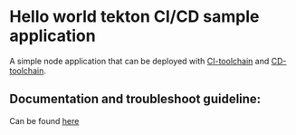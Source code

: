 # Hello world tekton CI/CD sample application

A simple node application that can be deployed with [CI-toolchain](https://github.ibm.com/one-pipeline/compliance-ci-toolchain) and [CD-toolchain](https://github.ibm.com/one-pipeline/compliance-cd-toolchain).


## Documentation and troubleshoot guideline:

Can be found [here](https://github.ibm.com/one-pipeline/docs)